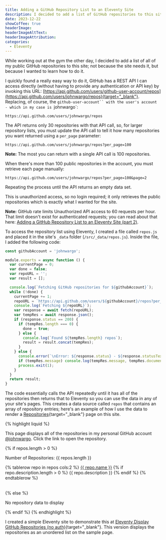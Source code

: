 ```yaml
---
title: Adding a GitHub Repository List to an Eleventy Site
description: I decided to add a list of GitHub repositories to this site; not because the site needs it, but because I wanted to learn how to do it. I built a quick and easy approach (with limitations) and this post describes how I did it.
date: 2023-12-22
showCoffee: true
headerImage: 
headerImageAltText: 
headerImageAttribution: 
categories:
  - Eleventy
---
```


While working out at the gym the other day, I decided to add a list of all of my public GitHub repositories to this site; not because the site needs it, but because I wanted to learn how to do it. 

I quickly found a really easy way to do it, GitHub has a REST API I can access directly (without having to provide any authentication or API key) by invoking this URL: [https://api.github.com/users/github-user-account/repos](https://api.github.com/users/johnwargo/repos){target="_blank"}. Replacing, of course, the `github-user-account`` with the user's account - which in my case is `johnwargo`:

```text
https://api.github.com/users/johnwargo/repos
```

The API returns only 30 repositories with that API call, so, for larger repository lists, you must update the API call to tell it how many repositories you want returned using a `per_page` parameter:

```text
https://api.github.com/users/johnwargo/repos?per_page=100
```

**Note:** The most you can return with a single API call is 100 repositories.

When there's more than 100 public repositories in the account, you must retrieve each page manually:

```text
https://api.github.com/users/johnwargo/repos?per_page=100&page=2
```

Repeating the process until the API returns an empty data set.

This is unauthorized access, so no login required; it only retrieves the public repositories which is exactly what I wanted for the site.

**Note:** GitHub rate limits Unauthorized API access to 60 requests per hour. That limit doesn't exist for authenticated requests; you can read about that here: [Adding a GitHub Repository List to an Eleventy Site (part 2)](/posts/2023/github-repository-list-eleventy-2/).

To access the repository list using Eleventy, I created a file called `repos.js` and placed it in the site's `_data` folder (`/src/_data/repos.js`). Inside the file, I added the following code:

```js
const githubAccount = 'johnwargo';

module.exports = async function () {
  var currentPage = 0;
  var done = false;
  var repoURL = '';
  var result = [];

  console.log(`Fetching GitHub repositories for ${githubAccount}`);
  while (!done) {
    currentPage += 1;
    repoURL = `https://api.github.com/users/${githubAccount}/repos?per_page=100&page=${currentPage}`;
    console.log(`Fetching ${repoURL}`);
    var response = await fetch(repoURL);
    var tempRes = await response.json();
    if (response.status == 200) {
      if (tempRes.length === 0) {
        done = true;
      } else {
        console.log(`Found ${tempRes.length} repos`);
        result = result.concat(tempRes);
      }
    } else {
      console.error(`\nError: ${response.status} - ${response.statusText}\n`);
      if (tempRes.message) console.log(tempRes.message, tempRes.documentation_url);
      process.exit(1);
    }
  }
  return result;
}
```

The code essentially calls the API repeatedly until it has all of the repositories then returns that to Eleventy so you can use the data in any of your site's pages. This creates a data source called `repos` that contains an array of repository entries; here's an example of how I use the data to render a [Repositories](/sightings/repositories/){target="_blank"} page on this site.

{% highlight liquid %}
<p>This page displays all of the repositories in my personal GitHub account <a href="https://github.com/johnwargo?tab=repositories" target="_blank">@johnwargo</a>. Click the link to open the repository.</p>

{% if repos.length > 0 %}
  <p>Number of Repositories: {{ repos.length }}</p>
  <table>
    {% tablerow repo in repos cols:2 %}
      <a href="{{ repo.html_url }}" target="_blank">{{ repo.name }}</a>
      {% if repo.description.length > 0 %}
        {{ repo.description }}
      {% endif %}       
    {% endtablerow %}
  </table>  
{% else %}
    <p>No repository data to display</p>
{% endif %} 
{% endhighlight %}

I created a simple Eleventy site to demonstrate this at [Eleventy Display GitHub Repositories (no auth)](https://github.com/johnwargo/github-repos-sample-unauthorized){target="_blank"}. This version displays the repositories as an unordered list on the sample page.

